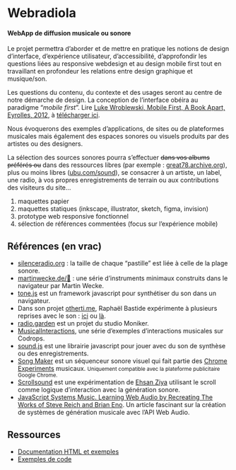 # Webradiola

#### WebApp de diffusion musicale ou sonore

Le projet permettra d’aborder et de mettre en pratique les notions de design d’interface, d’expérience utilisateur, d’accessibilité, d’approfondir les questions liées au responsive webdesign et au design mobile first tout en travaillant en profondeur les relations entre design graphique et musique/son.

Les questions du contenu, du contexte et des usages seront au centre de notre démarche de design. La conception de l’interface obéira au paradigme “_mobile first_”. Lire [Luke Wroblewski, Mobile First, A Book Apart, Eyrolles, 2012](http://static.lukew.com/MobileFirst_LukeW.pdf), à [télécharger ici](https://www.dropbox.com/s/u07bwpgbkjkdoem/Mobile_first_ed1_v1.pdf?dl=0).

Nous évoquerons des exemples d’applications, de sites ou de plateformes musicales mais également des espaces sonores ou visuels produits par des artistes ou des designers.

La sélection des sources sonores pourra s’effectuer <del>dans vos albums préférés ou</del> dans des ressources libres (par exemple : [great78.archive.org](http://great78.archive.org/)), plus ou moins libres ([ubu.com/sound](http://www.ubu.com/sound/)), se consacrer à un artiste, un label, une radio, à vos propres enregistrements de terrain ou aux contributions des visiteurs du site…

1.  maquettes papier
2.  maquettes statiques (inkscape, illustrator, sketch, figma, invision)
3.  prototype web responsive fonctionnel
4.  sélection de références commentées (focus sur l’expérience mobile)

## Références (en vrac)

- [silenceradio.org](http://www.silenceradio.org/) : la taille de chaque “pastille” est liée à celle de la plage sonore.
- [martinwecke.de/🎵](https://martinwecke.de/%f0%9f%8e%b5/) : une série d’instruments minimaux construits dans le navigateur par Martin Wecke.
- [tone.js](https://tonejs.github.io/) est un framework javascript pour synthétiser du son dans un navigateur.
- Dans son projet [otherti.me](https://otherti.me), Raphaël Bastide expérimente à plusieurs reprises avec le son : [ici](https://for.otherti.me/d/events/) ou [là](https://otherti.me/keygen/).
- [radio.garden](https://radio.garden/) est un projet du studio Moniker.
- [MusicalInteractions](https://tympanus.net/Development/MusicalInteractions/), une série d’exemples d’interactions musicales sur Codrops.
- [sound.js](https://createjs.com/soundjs) est une librairie javascript pour jouer avec du son de synthèse ou des enregistrements.
- [Song Maker](https://musiclab.chromeexperiments.com/Song-Maker/) est un séquenceur sonore visuel qui fait partie des [Chrome Experiments](https://musiclab.chromeexperiments.com/Experiments) musicaux. <small>Uniquement compatible avec la plateforme publicitaire Google Chrome. </small>
- [Scrollsound](https://zya.github.io/scrollsound/) est une expérimentation de [Ehsan Ziya](https://www.zya.cc/) utilisant le scroll comme logique d’interaction avec la génération sonore.
- [JavaScript Systems Music. Learning Web Audio by Recreating The Works of Steve Reich and Brian Eno](https://teropa.info/blog/2016/07/28/javascript-systems-music.html#steve-reichits-gonna-rain1965). Un article fascinant sur la création de systèmes de génération musicale avec l’API Web Audio.

## Ressources

- [Documentation HTML et exemples](../../ressources/audiovideo/)
- [Exemples de code](../../exemples/#audio,.video)
